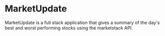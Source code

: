 # MarketUpdate
MarketUpdate is a full stack application that gives a summary of the day's best and worst performing stocks using the marketstack API.
